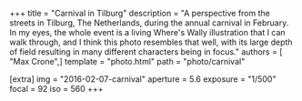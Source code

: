 +++
title = "Carnival in Tilburg"
description = "A perspective from the streets in Tilburg, The Netherlands, during the annual carnival in February. In my eyes, the whole event is a living Where's Wally illustration that I can walk through, and I think this photo resembles that well, with its large depth of field resulting in many different characters being in focus."
authors = [ "Max Crone",]
template = "photo.html"
path = "photo/carnival"

[extra]
img = "2016-02-07-carnival"
aperture = 5.6
exposure = "1/500"
focal = 92
iso = 560
+++

